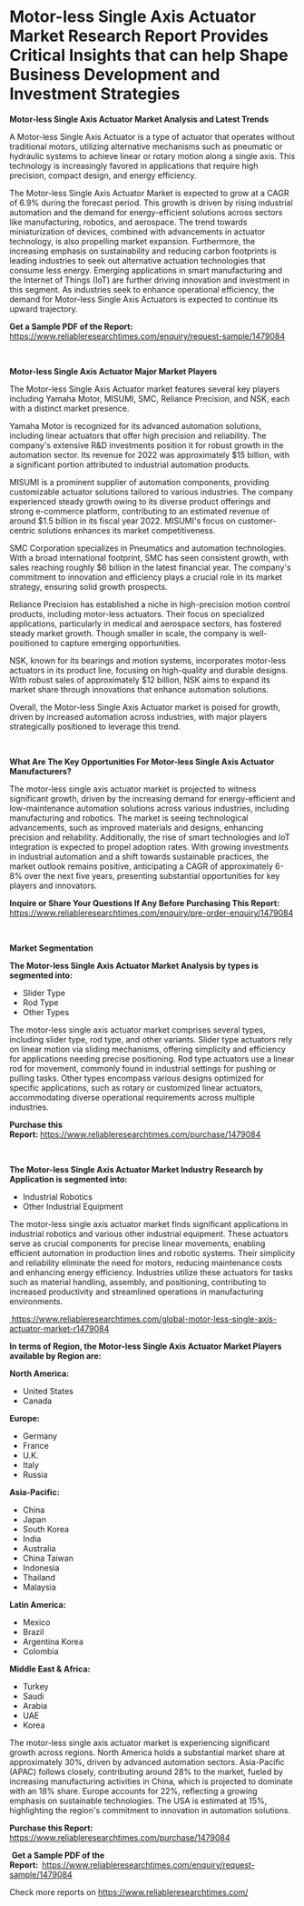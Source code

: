 <p><h1>Motor-less Single Axis Actuator Market Research Report Provides Critical Insights that can help Shape Business Development and Investment Strategies</h1></p><p><strong>Motor-less Single Axis Actuator Market Analysis and Latest Trends</strong></p>
<p><p>A Motor-less Single Axis Actuator is a type of actuator that operates without traditional motors, utilizing alternative mechanisms such as pneumatic or hydraulic systems to achieve linear or rotary motion along a single axis. This technology is increasingly favored in applications that require high precision, compact design, and energy efficiency.</p><p>The Motor-less Single Axis Actuator Market is expected to grow at a CAGR of 6.9% during the forecast period. This growth is driven by rising industrial automation and the demand for energy-efficient solutions across sectors like manufacturing, robotics, and aerospace. The trend towards miniaturization of devices, combined with advancements in actuator technology, is also propelling market expansion. Furthermore, the increasing emphasis on sustainability and reducing carbon footprints is leading industries to seek out alternative actuation technologies that consume less energy. Emerging applications in smart manufacturing and the Internet of Things (IoT) are further driving innovation and investment in this segment. As industries seek to enhance operational efficiency, the demand for Motor-less Single Axis Actuators is expected to continue its upward trajectory.</p></p>
<p><strong>Get a Sample PDF of the Report:&nbsp;</strong> <a href="https://www.reliableresearchtimes.com/enquiry/request-sample/1479084?utm_campaign=2984&utm_medium=2&utm_source=Github&utm_content=ia&utm_term=23032025&utm_id=motor-less-single-axis-actuator">https://www.reliableresearchtimes.com/enquiry/request-sample/1479084</a></p>
<p>&nbsp;</p>
<p><strong>Motor-less Single Axis Actuator Major Market Players</strong></p>
<p><p>The Motor-less Single Axis Actuator market features several key players including Yamaha Motor, MISUMI, SMC, Reliance Precision, and NSK, each with a distinct market presence. </p><p>Yamaha Motor is recognized for its advanced automation solutions, including linear actuators that offer high precision and reliability. The company's extensive R&D investments position it for robust growth in the automation sector. Its revenue for 2022 was approximately $15 billion, with a significant portion attributed to industrial automation products.</p><p>MISUMI is a prominent supplier of automation components, providing customizable actuator solutions tailored to various industries. The company experienced steady growth owing to its diverse product offerings and strong e-commerce platform, contributing to an estimated revenue of around $1.5 billion in its fiscal year 2022. MISUMI's focus on customer-centric solutions enhances its market competitiveness.</p><p>SMC Corporation specializes in Pneumatics and automation technologies. With a broad international footprint, SMC has seen consistent growth, with sales reaching roughly $6 billion in the latest financial year. The company's commitment to innovation and efficiency plays a crucial role in its market strategy, ensuring solid growth prospects.</p><p>Reliance Precision has established a niche in high-precision motion control products, including motor-less actuators. Their focus on specialized applications, particularly in medical and aerospace sectors, has fostered steady market growth. Though smaller in scale, the company is well-positioned to capture emerging opportunities.</p><p>NSK, known for its bearings and motion systems, incorporates motor-less actuators in its product line, focusing on high-quality and durable designs. With robust sales of approximately $12 billion, NSK aims to expand its market share through innovations that enhance automation solutions.</p><p>Overall, the Motor-less Single Axis Actuator market is poised for growth, driven by increased automation across industries, with major players strategically positioned to leverage this trend.</p></p>
<p>&nbsp;</p>
<p><strong>What Are The Key Opportunities For Motor-less Single Axis Actuator Manufacturers?</strong></p>
<p><p>The motor-less single axis actuator market is projected to witness significant growth, driven by the increasing demand for energy-efficient and low-maintenance automation solutions across various industries, including manufacturing and robotics. The market is seeing technological advancements, such as improved materials and designs, enhancing precision and reliability. Additionally, the rise of smart technologies and IoT integration is expected to propel adoption rates. With growing investments in industrial automation and a shift towards sustainable practices, the market outlook remains positive, anticipating a CAGR of approximately 6-8% over the next five years, presenting substantial opportunities for key players and innovators.</p></p>
<p><strong>Inquire or Share Your Questions If Any Before Purchasing This Report:</strong> <a href="https://www.reliableresearchtimes.com/enquiry/pre-order-enquiry/1479084?utm_campaign=2984&utm_medium=2&utm_source=Github&utm_content=ia&utm_term=23032025&utm_id=motor-less-single-axis-actuator">https://www.reliableresearchtimes.com/enquiry/pre-order-enquiry/1479084</a></p>
<p>&nbsp;</p>
<p><strong>Market Segmentation</strong></p>
<p><strong>The Motor-less Single Axis Actuator Market Analysis by types is segmented into:</strong></p>
<p><ul><li>Slider Type</li><li>Rod Type</li><li>Other Types</li></ul></p>
<p><p>The motor-less single axis actuator market comprises several types, including slider type, rod type, and other variants. Slider type actuators rely on linear motion via sliding mechanisms, offering simplicity and efficiency for applications needing precise positioning. Rod type actuators use a linear rod for movement, commonly found in industrial settings for pushing or pulling tasks. Other types encompass various designs optimized for specific applications, such as rotary or customized linear actuators, accommodating diverse operational requirements across multiple industries.</p></p>
<p><strong>Purchase this Report:&nbsp;</strong><a href="https://www.reliableresearchtimes.com/purchase/1479084?utm_campaign=2984&utm_medium=2&utm_source=Github&utm_content=ia&utm_term=23032025&utm_id=motor-less-single-axis-actuator">https://www.reliableresearchtimes.com/purchase/1479084</a></p>
<p>&nbsp;</p>
<p><strong>The Motor-less Single Axis Actuator Market Industry Research by Application is segmented into:</strong></p>
<p><ul><li>Industrial Robotics</li><li>Other Industrial Equipment</li></ul></p>
<p><p>The motor-less single axis actuator market finds significant applications in industrial robotics and various other industrial equipment. These actuators serve as crucial components for precise linear movements, enabling efficient automation in production lines and robotic systems. Their simplicity and reliability eliminate the need for motors, reducing maintenance costs and enhancing energy efficiency. Industries utilize these actuators for tasks such as material handling, assembly, and positioning, contributing to increased productivity and streamlined operations in manufacturing environments.</p></p>
<p><a href="https://www.reliableresearchtimes.com/global-motor-less-single-axis-actuator-market-r1479084?utm_campaign=2984&utm_medium=2&utm_source=Github&utm_content=ia&utm_term=23032025&utm_id=motor-less-single-axis-actuator">&nbsp;https://www.reliableresearchtimes.com/global-motor-less-single-axis-actuator-market-r1479084</a></p>
<p><strong>In terms of Region, the Motor-less Single Axis Actuator Market Players available by Region are:</strong></p>
<p>
    <p> <strong> North America: </strong>
        <ul>
            <li>United States</li>
            <li>Canada</li>
        </ul>
        </p> 
    <p> <strong> Europe: </strong>
        <ul>
            <li>Germany</li>
            <li>France</li>
            <li>U.K.</li>
            <li>Italy</li>
            <li>Russia</li>
        </ul>
        </p> 
    <p> <strong> Asia-Pacific: </strong>
        <ul>
            <li>China</li>
            <li>Japan</li>
            <li>South Korea</li>
            <li>India</li>
            <li>Australia</li>
            <li>China Taiwan</li>
            <li>Indonesia</li>
            <li>Thailand</li>
            <li>Malaysia</li>
        </ul>
        </p> 
    <p> <strong> Latin America: </strong>
        <ul>
            <li>Mexico</li>
            <li>Brazil</li>
            <li>Argentina Korea</li>
            <li>Colombia</li>
        </ul>
        </p> 
    <p> <strong> Middle East & Africa: </strong>
        <ul>
            <li>Turkey</li>
            <li>Saudi</li>
            <li>Arabia</li>
            <li>UAE</li>
            <li>Korea</li>
        </ul>
    </p>
    </p>
<p><p>The motor-less single axis actuator market is experiencing significant growth across regions. North America holds a substantial market share at approximately 30%, driven by advanced automation sectors. Asia-Pacific (APAC) follows closely, contributing around 28% to the market, fueled by increasing manufacturing activities in China, which is projected to dominate with an 18% share. Europe accounts for 22%, reflecting a growing emphasis on sustainable technologies. The USA is estimated at 15%, highlighting the region's commitment to innovation in automation solutions.</p></p>
<p><strong>Purchase this Report: </strong><a href="https://www.reliableresearchtimes.com/purchase/1479084?utm_campaign=2984&utm_medium=2&utm_source=Github&utm_content=ia&utm_term=23032025&utm_id=motor-less-single-axis-actuator">https://www.reliableresearchtimes.com/purchase/1479084</a></p>
<p>&nbsp;<strong>Get a Sample PDF of the Report:&nbsp;&nbsp;</strong><a href="https://www.reliableresearchtimes.com/enquiry/request-sample/1479084?utm_campaign=2984&utm_medium=2&utm_source=Github&utm_content=ia&utm_term=23032025&utm_id=motor-less-single-axis-actuator">https://www.reliableresearchtimes.com/enquiry/request-sample/1479084</a></p>
<p><strong></strong></p>
<p>Check more reports on <a href="https://www.reliableresearchtimes.com/?utm_campaign=2984&utm_medium=2&utm_source=Github&utm_content=ia&utm_term=23032025&utm_id=motor-less-single-axis-actuator">https://www.reliableresearchtimes.com/</a></p>